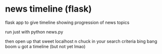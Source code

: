 # news timeline (flask)
flask app to give timeline showing progression of news topics

run just with python news.py

then open up that sweet localhost n chuck in your search criteria
bing bang boom u got a timeline (but not yet lmao)
